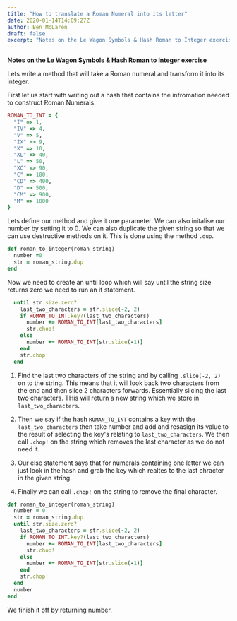 ```yaml
---
title: "How to translate a Roman Numeral into its letter"
date: 2020-01-14T14:09:27Z
author: Ben McLaren
draft: false
excerpt: "Notes on the Le Wagon Symbols & Hash Roman to Integer exercise"
---
```


**Notes on the Le Wagon Symbols & Hash Roman to Integer exercise**

Lets write a method that will take a Roman numeral and transform it into its integer.

First let us start with writing out a hash that contains the infromation needed to construct Roman Numerals.

```ruby
ROMAN_TO_INT = {
  "I" => 1,
  "IV" => 4,
  "V" => 5,
  "IX" => 9,
  "X" => 10,
  "XL" => 40,
  "L" => 50,
  "XC" => 90,
  "C" => 100,
  "CD" => 400,
  "D" => 500,
  "CM" => 900,
  "M" => 1000
}
```
Lets define our method and give it one parameter. We can also initalise our number by setting it to 0. We can also duplicate the given string so that we can use destructive methods on it. This is done using the method `.dup`.

```ruby
def roman_to_integer(roman_string)
  number =0
  str = roman_string.dup
end
```

Now we need to create an until loop which will say until the string size returns zero we need to run an if statement.

```ruby
  until str.size.zero?
    last_two_characters = str.slice(-2, 2)
    if ROMAN_TO_INT.key?(last_two_characters)
      number += ROMAN_TO_INT[last_two_characters]
      str.chop!
    else
      number += ROMAN_TO_INT[str.slice(-1)]
    end
    str.chop!
  end
```
1. Find the last two characters of the string and by calling `.slice(-2, 2)` on to the string. This means that it will look back two characters from the end and then slice 2 characters forwards. Essentially slicing the last two characters. THis will return a new string which we store in `last_two_characters`.

2. Then we say if the hash `ROMAN_TO_INT` contains a key with the `last_two_characters` then take number and add and resasign its value to the result of selecting the key's relating to `last_two_characters`. We then call `.chop!` on the string which removes the last character as we do not need it.

3. Our else statement says that for numerals containing one letter we can just look in the hash and grab the key which realtes to the last chracter in the given string.

4. Finally we can call `.chop!` on the string to remove the final character.

```ruby
def roman_to_integer(roman_string)
  number = 0
  str = roman_string.dup
  until str.size.zero?
    last_two_characters = str.slice(-2, 2)
    if ROMAN_TO_INT.key?(last_two_characters)
      number += ROMAN_TO_INT[last_two_characters]
      str.chop!
    else
      number += ROMAN_TO_INT[str.slice(-1)]
    end
    str.chop!
  end
  number
end
```
We finish it off by returning number.















